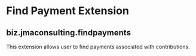 # Find Payment Extension

## biz.jmaconsulting.findpayments
This extension allows user to find payments associated with contributions.
